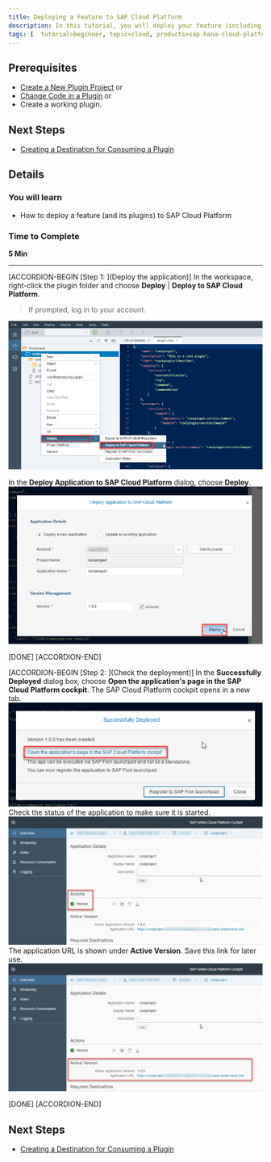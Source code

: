 ```yaml
---
title: Deploying a Feature to SAP Cloud Platform
description: In this tutorial, you will deploy your feature (including all the plugins inside) to SAP Cloud Platform. This enables other developers to load and use your plugin.
tags: [  tutorial>beginner, topic>cloud, products>sap-hana-cloud-platform, products>sap-web-ide ]
---
```


## Prerequisites  
 - [Create a New Plugin Project](http://www.sap.com/developer/tutorials/webide-sdk-helloworld1.html)
 or
 - [Change Code in a Plugin](http://www.sap.com/developer/tutorials/webide-sdk-helloworld2.html)
 or
 - Create a working plugin.


## Next Steps
 - [Creating a Destination for Consuming a Plugin](http://www.sap.com/developer/tutorials/webide-sdk-helloworld4.html)

## Details
### You will learn  
  - How to deploy a feature (and its plugins) to SAP Cloud Platform

### Time to Complete
**5 Min**

---

[ACCORDION-BEGIN [Step 1: ](Deploy the application)]
In the workspace, right-click the plugin folder and choose **Deploy** | **Deploy to SAP Cloud Platform**.
> If prompted, log in to your account.

![Start deploy process](Step1-Deploy.png)

In the **Deploy Application to SAP Cloud Platform** dialog, choose **Deploy**.
![Choose Deploy](Step1-DeployButton.png)

[DONE]
[ACCORDION-END]

[ACCORDION-BEGIN [Step 2: ](Check the deployment)]
In the **Successfully Deployed** dialog box, choose **Open the application's page in the SAP Cloud Platform cockpit**. The SAP Cloud Platform cockpit opens in a new tab.
![Open application in cockpit](Step2-OpenApplication.png)
Check the status of the application to make sure it is started.
![Open application in cockpit](Step2-Started.png)
The application URL is shown under **Active Version**. Save this link for later use.
![Open application in cockpit](Step2-URL.png)

[DONE]
[ACCORDION-END]


## Next Steps
- [Creating a Destination for Consuming a Plugin](http://www.sap.com/developer/tutorials/webide-sdk-helloworld4.html)
